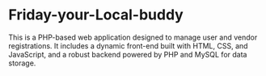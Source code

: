 # Friday-your-Local-buddy
This is a PHP-based web application designed to manage user and vendor registrations. It includes a dynamic front-end built with HTML, CSS, and JavaScript, and a robust backend powered by PHP and MySQL for data storage.
